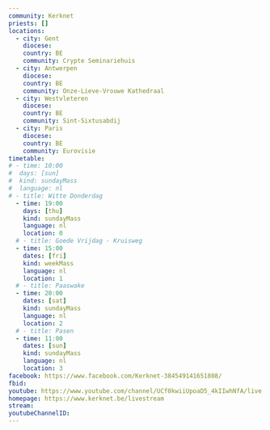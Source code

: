```yaml
---
community: Kerknet
priests: []
locations:
  - city: Gent
    diocese: 
    country: BE
    community: Crypte Seminariehuis
  - city: Antwerpen
    diocese: 
    country: BE
    community: Onze-Lieve-Vrouwe Kathedraal
  - city: Westvleteren
    diocese: 
    country: BE
    community: Sint-Sixtusabdij
  - city: Paris
    diocese: 
    country: BE
    community: Eurovisie
timetable:
# - time: 10:00
#  days: [sun]
#  kind: sundayMass
#  language: nl
# - title: Witte Donderdag
  - time: 19:00
    days: [thu]
    kind: sundayMass
    language: nl
    location: 0
  # - title: Goede Vrijdag - Kruisweg
  - time: 15:00
    dates: [fri]
    kind: weekMass
    language: nl
    location: 1
  # - title: Paaswake
  - time: 20:00
    dates: [sat]
    kind: sundayMass
    language: nl
    location: 2
  # - title: Pasen
  - time: 11:00
    dates: [sun]
    kind: sundayMass
    language: nl
    location: 3
facebook: https://www.facebook.com/Kerknet-384549141651808/
fbid:
youtube: https://www.youtube.com/channel/UCf0kwiiUpoaD5_4kIIwhNfA/live
homepage: https://www.kerknet.be/livestream
stream: 
youtubeChannelID: 
---
```

